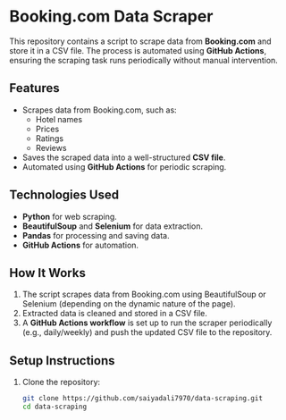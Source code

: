 # Booking.com Data Scraper

This repository contains a script to scrape data from **Booking.com** and store it in a CSV file. The process is automated using **GitHub Actions**, ensuring the scraping task runs periodically without manual intervention.

## Features

- Scrapes data from Booking.com, such as:
  - Hotel names
  - Prices
  - Ratings
  - Reviews
- Saves the scraped data into a well-structured **CSV file**.
- Automated using **GitHub Actions** for periodic scraping.

## Technologies Used

- **Python** for web scraping.
- **BeautifulSoup** and **Selenium** for data extraction.
- **Pandas** for processing and saving data.
- **GitHub Actions** for automation.

## How It Works

1. The script scrapes data from Booking.com using BeautifulSoup or Selenium (depending on the dynamic nature of the page).
2. Extracted data is cleaned and stored in a CSV file.
3. A **GitHub Actions workflow** is set up to run the scraper periodically (e.g., daily/weekly) and push the updated CSV file to the repository.

## Setup Instructions

1. Clone the repository:
   ```bash
   git clone https://github.com/saiyadali7970/data-scraping.git
   cd data-scraping
   
